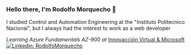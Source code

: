 ### Hello there, I'm Rodolfo Morquecho 👋

I studied Control and Automation Engineering at the "Instituto Politecnico Nacional", but I always had the interest to work as a web developer

*Learning Azure Fundamentals AZ-900 at* [Innovacción Virtual & Microsoft](https://innovaccionvirtual.my.canva.site/)
[![Linkedin: RodolfoMorquecho](https://img.shields.io/badge/LinkedIn-0077B5?style=for-the-badge&logo=linkedin&logoColor=white)](https://www.linkedin.com/in/rodolfo-morquecho-fern%C3%A1ndez/)


<!--
**RodolfoMorquecho/RodolfoMorquecho** is a ✨ _special_ ✨ repository because its `README.md` (this file) appears on your GitHub profile.

Here are some ideas to get you started:

- 🔭 I’m currently working on ...
- 🌱 I’m currently learning ...
- 👯 I’m looking to collaborate on ...
- 🤔 I’m looking for help with ...
- 💬 Ask me about ...
- 📫 How to reach me: ...
- 😄 Pronouns: ...
- ⚡ Fun fact: ...
-->
